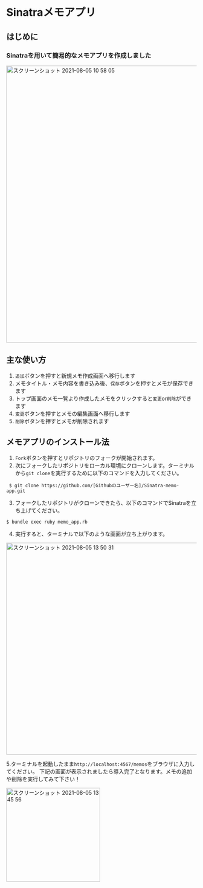 # Sinatraメモアプリ

## はじめに
### Sinatraを用いて簡易的なメモアプリを作成しました
<img width="732" alt="スクリーンショット 2021-08-05 10 58 05" src="https://user-images.githubusercontent.com/80372144/128279002-d5693df4-8531-4da7-a2ac-af9a4f46bc29.png">


## 主な使い方
1. `追加`ボタンを押すと新規メモ作成画面へ移行します
2. メモタイトル・メモ内容を書き込み後、`保存`ボタンを押すとメモが保存できます
3. トップ画面のメモ一覧より作成したメモをクリックすると`変更`or`削除`ができます
4. `変更`ボタンを押すとメモの編集画面へ移行します
5. `削除`ボタンを押すとメモが削除されます


## メモアプリのインストール法

1. `Fork`ボタンを押すとリポジトリのフォークが開始されます。
2. 次にフォークしたリポジトリをローカル環境にクローンします。ターミナルから`git clone`を実行するために以下のコマンドを入力してください。
 
 ```
  $ git clone https://github.com/[Githubのユーザー名]/Sinatra-memo-app.git
  ```
 3. フォークしたリポジトリがクローンできたら、以下のコマンドでSinatraを立ち上げてください。

```
$ bundle exec ruby memo_app.rb 
```
4. 実行すると、ターミナルで以下のような画面が立ち上がります。
<img width="560" alt="スクリーンショット 2021-08-05 13 50 31" src="https://user-images.githubusercontent.com/80372144/128292878-e04a9b0c-f90c-486a-9df8-2e8a5eae3aac.png">

5.ターミナルを起動したまま`http://localhost:4567/memos`をブラウザに入力してください。
下記の画面が表示されましたら導入完了となります。メモの追加や削除を実行してみて下さい！

<img width="248" alt="スクリーンショット 2021-08-05 13 45 56" src="https://user-images.githubusercontent.com/80372144/128293131-182cfe35-e657-4813-98b6-c145ef804a81.png">

